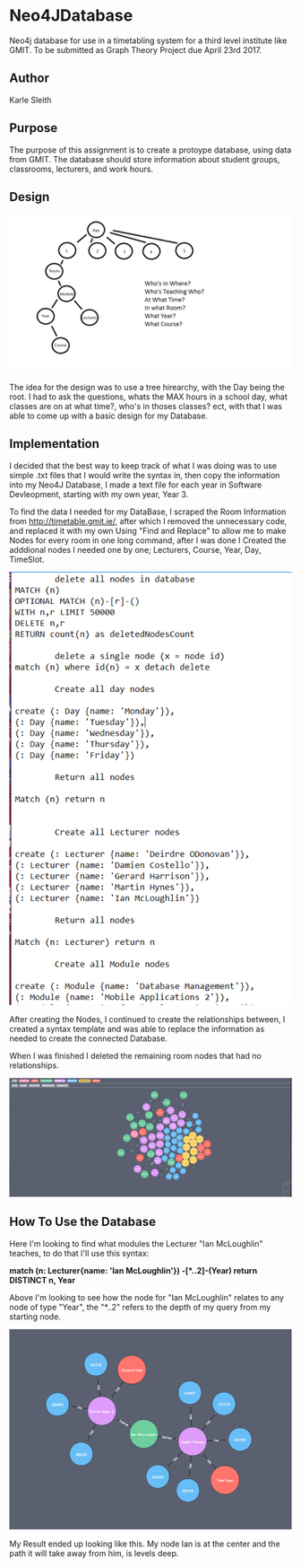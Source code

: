 # Neo4JDatabase
Neo4j database for use in a timetabling system for a third level institute like GMIT. To be submitted as Graph Theory Project due April 23rd 2017.

## Author
Karle Sleith

## Purpose
The purpose of this assignment is to create a protoype database, using data from GMIT. The database
should store information about student groups, classrooms, lecturers, and
work hours. 

## Design

![Screenshot](Design.png)

The idea for the design was to use a tree hirearchy, with the Day being the root. I had to ask the questions, whats the MAX hours in a school day, what classes are on at what time?, who's in thoses classes? ect, with that I was able to come up with a basic design for my Database.

## Implementation
I decided that the best way to keep track of what I was doing was to use simple .txt files that I would write the syntax in, then copy the information into my Neo4J Database, I made a text file for each year in Software Devleopment, starting with my own year, Year 3.

To find the data I needed for my DataBase, I scraped the Room Information from <a href="http://timetable.gmit.ie">http://timetable.gmit.ie/<a/>, after which I removed the unnecessary code, and replaced it with my own Using "Find and Replace" to allow me to make Nodes for every room in one long command, after I was done I Created the adddional nodes I needed one by one; Lecturers, Course, Year, Day, TimeSlot. 

![Screenshot2](Code.PNG)

After creating the Nodes, I continued to create the relationships between, I created a syntax template and was able to replace the information as needed to create the connected Database.

When I was finished I deleted the remaining room nodes that had no relationships.

![Screenshot3](Graph.PNG)

## How To Use the Database

Here I'm looking to find what modules the Lecturer "Ian McLoughlin" teaches, to do that I'll use this syntax:

 **match (n: Lecturer{name: 'Ian McLoughlin'}) -[*..2]-(Year)
return DISTINCT n, Year**

Above I'm looking to see how the node for "Ian McLoughlin" relates to any node of type "Year", the "*..2" refers to the depth of my query from my starting node.

![Query1](Query.PNG)

My Result ended up looking like this.
My node Ian is at the center and the path it will take away from him, is levels deep.






